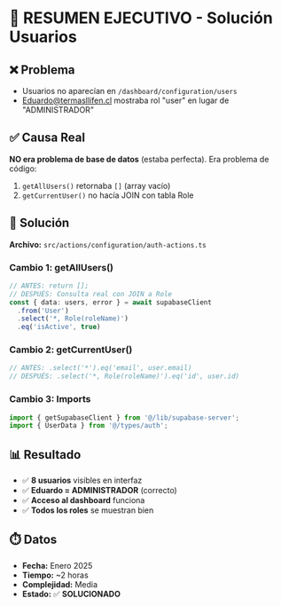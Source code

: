 # 🚀 RESUMEN EJECUTIVO - Solución Usuarios

## ❌ **Problema**
- Usuarios no aparecían en `/dashboard/configuration/users`
- Eduardo@termasllifen.cl mostraba rol "user" en lugar de "ADMINISTRADOR"

## ✅ **Causa Real**
**NO era problema de base de datos** (estaba perfecta). Era problema de código:

1. `getAllUsers()` retornaba `[]` (array vacío)
2. `getCurrentUser()` no hacía JOIN con tabla Role

## 🔧 **Solución**
**Archivo:** `src/actions/configuration/auth-actions.ts`

### Cambio 1: getAllUsers()
```typescript
// ANTES: return [];
// DESPUÉS: Consulta real con JOIN a Role
const { data: users, error } = await supabaseClient
  .from('User')
  .select('*, Role(roleName)')
  .eq('isActive', true)
```

### Cambio 2: getCurrentUser()
```typescript
// ANTES: .select('*').eq('email', user.email)
// DESPUÉS: .select('*, Role(roleName)').eq('id', user.id)
```

### Cambio 3: Imports
```typescript
import { getSupabaseClient } from '@/lib/supabase-server';
import { UserData } from '@/types/auth';
```

## 📊 **Resultado**
- ✅ **8 usuarios** visibles en interfaz
- ✅ **Eduardo = ADMINISTRADOR** (correcto)
- ✅ **Acceso al dashboard** funciona
- ✅ **Todos los roles** se muestran bien

## ⏱️ **Datos**
- **Fecha:** Enero 2025
- **Tiempo:** ~2 horas  
- **Complejidad:** Media
- **Estado:** ✅ **SOLUCIONADO**